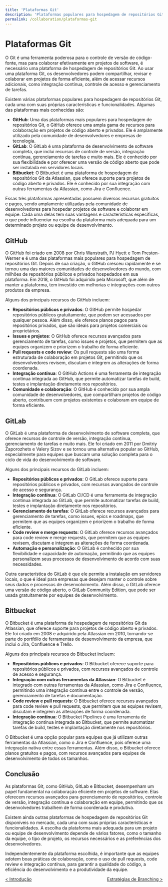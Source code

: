 ```yaml
---
title: 'Plataformas Git'
description: 'Plataformas populares para hospedagem de repositórios Git.'
permalink: /collaboration/plataformas-git
---
```


# Plataformas Git

O Git é uma ferramenta poderosa para o controle de versão de código-fonte, mas para colaborar efetivamente em projetos de software, é necessário uma plataforma de hospedagem de repositórios Git. Ao usar uma plataforma Git, os desenvolvedores podem compartilhar, revisar e colaborar em projetos de forma eficiente, além de acessar recursos adicionais, como integração contínua, controle de acesso e gerenciamento de tarefas.

Existem várias plataformas populares para hospedagem de repositórios Git, cada uma com suas próprias características e funcionalidades. Algumas das plataformas mais conhecidas são:

- **GitHub**: Uma das plataformas mais populares para hospedagem de repositórios Git, o GitHub oferece uma ampla gama de recursos para colaboração em projetos de código aberto e privados. Ele é amplamente utilizado pela comunidade de desenvolvedores e empresas de tecnologia.
- **GitLab**: O GitLab é uma plataforma de desenvolvimento de software completa, que inclui recursos de controle de versão, integração contínua, gerenciamento de tarefas e muito mais. Ele é conhecido por sua flexibilidade e por oferecer uma versão de código aberto que pode ser instalada em servidores locais.
- **Bitbucket**: O Bitbucket é uma plataforma de hospedagem de repositórios Git da Atlassian, que oferece suporte para projetos de código aberto e privados. Ele é conhecido por sua integração com outras ferramentas da Atlassian, como Jira e Confluence.

Essas três plataformas apresentadas possuem diversos recursos gratuitos e pagos, sendo amplamente utilizadas pela comunidade de desenvolvedores para hospedar projetos de software e colaborar em equipe. Cada uma delas tem suas vantagens e características específicas, o que pode influenciar na escolha da plataforma mais adequada para um determinado projeto ou equipe de desenvolvimento.

## GitHub

O GitHub foi criado em 2008 por Chris Wanstrath, PJ Hyett e Tom Preston-Werner e é uma das plataformas mais populares para hospedagem de repositórios Git. Depois de sua criação, o GitHub cresceu rapidamente e se tornou uma das maiores comunidades de desenvolvedores do mundo, com milhões de repositórios públicos e privados hospedados em sua plataforma. Em 2018, o GitHub foi adquirido pela Microsoft, que além de manter a plataforma, tem investido em melhorias e integrações com outros produtos da empresa.

Alguns dos principais recursos do GitHub incluem:

- **Repositórios públicos e privados**: O GitHub permite hospedar repositórios públicos gratuitamente, que podem ser acessados por qualquer pessoa. Além disso, ele oferece planos pagos para repositórios privados, que são ideais para projetos comerciais ou proprietários.
- **Issues e projetos**: O GitHub oferece recursos avançados para gerenciamento de tarefas, como issues e projetos, que permitem que as equipes organizem e priorizem o trabalho de forma eficiente.
- **Pull requests e code review**: Os pull requests são uma forma estruturada de colaboração em projetos Git, permitindo que os desenvolvedores revisem, discutam e integrem as alterações de forma coordenada.
- **Integração contínua**: O GitHub Actions é uma ferramenta de integração contínua integrada ao GitHub, que permite automatizar tarefas de build, testes e implantação diretamente nos repositórios.
- **Comunidade e colaboração**: O GitHub é conhecido por sua ampla comunidade de desenvolvedores, que compartilham projetos de código aberto, contribuem com projetos existentes e colaboram em equipe de forma eficiente.

## GitLab

O GitLab é uma plataforma de desenvolvimento de software completa, que oferece recursos de controle de versão, integração contínua, gerenciamento de tarefas e muito mais. Ele foi criado em 2011 por Dmitriy Zaporozhets e Valery Sizov e se tornou uma alternativa popular ao GitHub, especialmente para equipes que buscam uma solução completa para o ciclo de vida do desenvolvimento de software.

Alguns dos principais recursos do GitLab incluem:

- **Repositórios públicos e privados**: O GitLab oferece suporte para repositórios públicos e privados, com recursos avançados de controle de acesso e segurança.
- **Integração contínua**: O GitLab CI/CD é uma ferramenta de integração contínua integrada ao GitLab, que permite automatizar tarefas de build, testes e implantação diretamente nos repositórios.
- **Gerenciamento de tarefas**: O GitLab oferece recursos avançados para gerenciamento de tarefas, como issues, epics e roadmaps, que permitem que as equipes organizem e priorizem o trabalho de forma eficiente.
- **Code review e merge requests**: O GitLab oferece recursos avançados para code review e merge requests, que permitem que as equipes revisem, discutam e integrem as alterações de forma coordenada.
- **Automação e personalização**: O GitLab é conhecido por sua flexibilidade e capacidade de automação, permitindo que as equipes personalizem seus processos de desenvolvimento de acordo com suas necessidades.

Outra característica do GitLab é que ele permite a instalação em servidores locais, o que é ideal para empresas que desejam manter o controle sobre seus dados e processos de desenvolvimento. Além disso, o GitLab oferece uma versão de código aberto, o GitLab Community Edition, que pode ser usada gratuitamente por equipes de desenvolvimento.

## Bitbucket

O Bitbucket é uma plataforma de hospedagem de repositórios Git da Atlassian, que oferece suporte para projetos de código aberto e privados. Ele foi criado em 2008 e adquirido pela Atlassian em 2010, tornando-se parte do portfólio de ferramentas de desenvolvimento da empresa, que inclui o Jira, Confluence e Trello.

Alguns dos principais recursos do Bitbucket incluem:

- **Repositórios públicos e privados**: O Bitbucket oferece suporte para repositórios públicos e privados, com recursos avançados de controle de acesso e segurança.
- **Integração com outras ferramentas da Atlassian**: O Bitbucket é integrado com outras ferramentas da Atlassian, como Jira e Confluence, permitindo uma integração contínua entre o controle de versão, gerenciamento de tarefas e documentação.
- **Code review e pull requests**: O Bitbucket oferece recursos avançados para code review e pull requests, que permitem que as equipes revisem, discutam e integrem as alterações de forma coordenada.
- **Integração contínua**: O Bitbucket Pipelines é uma ferramenta de integração contínua integrada ao Bitbucket, que permite automatizar tarefas de build, testes e implantação diretamente nos repositórios.

O Bitbucket é uma opção popular para equipes que já utilizam outras ferramentas da Atlassian, como o Jira e Confluence, pois oferece uma integração nativa entre essas ferramentas. Além disso, o Bitbucket oferece planos gratuitos e pagos, com recursos avançados para equipes de desenvolvimento de todos os tamanhos.

## Conclusão

As plataformas Git, como GitHub, GitLab e Bitbucket, desempenham um papel fundamental na colaboração eficiente em projetos de software. Elas oferecem recursos avançados para gerenciamento de repositórios, controle de versão, integração contínua e colaboração em equipe, permitindo que os desenvolvedores trabalhem de forma coordenada e produtiva.

Existem ainda outras plataformas de hospedagem de repositórios Git disponíveis no mercado, cada uma com suas próprias características e funcionalidades. A escolha da plataforma mais adequada para um projeto ou equipe de desenvolvimento depende de vários fatores, como o tamanho da equipe, o tipo de projeto, os recursos necessários e as preferências dos desenvolvedores.

Independentemente da plataforma escolhida, é importante que as equipes adotem boas práticas de colaboração, como o uso de pull requests, code review e integração contínua, para garantir a qualidade do código, a eficiência do desenvolvimento e a produtividade da equipe.

<span style="display: flex; justify-content: space-between;"><span>[&lt; Introdução](./ 'Introdução')</span> <span>[Estratégias de Branching &gt;](estrategias-branching.html 'GitHub')</span></span>
